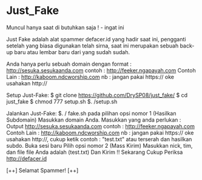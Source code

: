 # Just_Fake
Muncul hanya saat di butuhkan saja ! - ingat ini

Just Fake adalah alat spammer defacer.id yang hadir saat ini, pengganti setelah yang biasa digunakan telah sirna, saat ini merupakan sebuah back-up baru atau lembar baru dari yang sudah sudah.

Anda hanya perlu sebuah domain dengan format : http://sesuka.sesukaanda.com
contoh : http://feeker.ngapayah.com
Contoh Lain : http://kaboom.ndcworship.com
nb : jangan pakai https:// oke usahakan http://

Setup Just-Fake: $ git clone https://github.com/DrySP08/just_fake/ $ cd just_fake $ chmod 777 setup.sh $. /setup.sh

Jalankan Just-Fake: $. / fake.sh pada pilihan opsi nomor 1 (Hasilkan Subdomain) Masukkan domain Anda. 
Masukkan yang anda perlukan : Output http://sesuka.sesukaanda.com contoh : http://feeker.ngapayah.com Contoh Lain : http://kaboom.ndcworship.com
nb : jangan pakai https:// oke usahakan http://, cukup ketik contoh : "test.txt" atau terserah dan hasilkan subdo.
Buka sesi baru Pilih opsi nomor 2 (Mass Kirim) Masukkan nick, tim, dan file file Anda adalah (test.txt) Dan Kirim !! 
Sekarang Cukup Periksa http://defacer.id 

[++] Selamat Spammer! [++]
